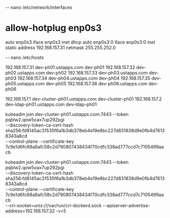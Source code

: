 -- nano /etc/network/interfaces

# allow-hotplug enp0s3
auto enp0s3
iface enp0s3 inet dhcp
auto enp0s3:0
iface enp0s3:0 inet static
	address 192.168.157.31
	netmask 255.255.252.0

-- nano /etc/hosts

192.168.157.31   dev-ph01.ustapps.com dev-ph01
192.168.157.32   dev-ph02.ustapps.com dev-ph02
192.168.157.33   dev-ph03.ustapps.com dev-ph03
192.168.157.34   dev-ph04.ustapps.com dev-ph04
192.168.157.35   dev-ph05.ustapps.com dev-ph05
192.168.157.36   dev-ph06.ustapps.com dev-ph06

192.168.157.1   dev-cluster-ph01.ustapps.com dev-cluster-ph01
192.168.157.2   dev-ldap-ph01.ustapps.com dev-ldap-ph01




  kubeadm join dev-cluster-ph01.ustapps.com:7443 --token pqblw2.qow5oax7up292pgi \
        --discovery-token-ca-cert-hash sha256:fd8145ac31535f6a1b3db378eb4e19e8bc227d831838d9e0fb4d76138343a8cd \
        --control-plane --certificate-key 7c9e1d6fc68a8afc58c2d790807438434f70cdfc338ad777ccd7c7105499aacb


kubeadm join dev-cluster-ph01.ustapps.com:7443 --token pqblw2.qow5oax7up292pgi \
  --discovery-token-ca-cert-hash sha256:fd8145ac31535f6a1b3db378eb4e19e8bc227d831838d9e0fb4d76138343a8cd \
  --control-plane --certificate-key 7c9e1d6fc68a8afc58c2d790807438434f70cdfc338ad777ccd7c7105499aacb \
  --cri-socket=unix:///var/run/cri-dockerd.sock --apiserver-advertise-address=192.168.157.32 -v=5